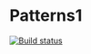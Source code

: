# Patterns1
[![Build status](https://ci.appveyor.com/api/projects/status/k58u9if56j5ulirn?svg=true)](https://ci.appveyor.com/project/Topcer/patterns1)

